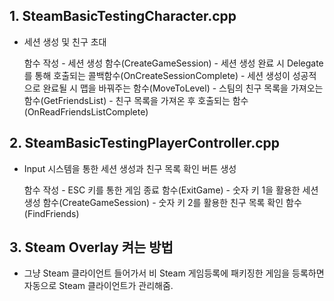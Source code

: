 ## 1. SteamBasicTestingCharacter.cpp
- 세션 생성 및 친구 초대
    
    함수 작성
        - 세션 생성 함수(CreateGameSession)
        - 세션 생성 완료 시 Delegate를 통해 호출되는 콜백함수(OnCreateSessionComplete) 
        - 세션 생성이 성공적으로 완료될 시 맵을 바꿔주는 함수(MoveToLevel)
        - 스팀의 친구 목록을 가져오는 함수(GetFriendsList)
        - 친구 목록을 가져온 후 호출되는 함수(OnReadFriendsListComplete)

## 2. SteamBasicTestingPlayerController.cpp
- Input 시스템을 통한 세션 생성과 친구 목록 확인 버튼 생성

    함수 작성
        - ESC 키를 통한 게임 종료 함수(ExitGame)
        - 숫자 키 1을 활용한 세션 생성 함수(CreateGameSession)
        - 숫자 키 2를 활용한 친구 목록 확인 함수(FindFriends)

## 3. Steam Overlay 켜는 방법
- 그냥 Steam 클라이언트 들어가서 비 Steam 게임등록에 패키징한 게임을 등록하면 자동으로 Steam 클라이언트가 관리해줌.